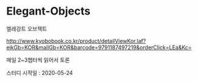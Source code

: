 # Elegant-Objects

엘레강트 오브젝트

http://www.kyobobook.co.kr/product/detailViewKor.laf?ejkGb=KOR&mallGb=KOR&barcode=9791187497219&orderClick=LEa&Kc=


매일 2~3챕터씩 읽어서 토론

스터디 시작일 : 2020-05-24
